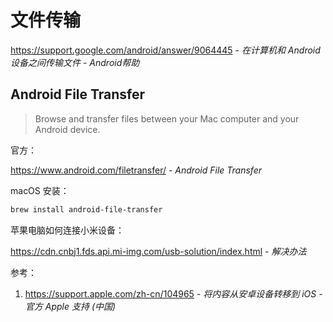 # 文件传输

https://support.google.com/android/answer/9064445 - *在计算机和 Android 设备之间传输文件 - Android帮助*

## Android File Transfer

> Browse and transfer files between your Mac computer and your Android device.

官方：

https://www.android.com/filetransfer/ - *Android File Transfer*

macOS 安装：

```bash
brew install android-file-transfer
```

苹果电脑如何连接小米设备：

https://cdn.cnbj1.fds.api.mi-img.com/usb-solution/index.html - *解决办法*

参考：

1. https://support.apple.com/zh-cn/104965 - *将内容从安卓设备转移到 iOS - 官方 Apple 支持 (中国)*
